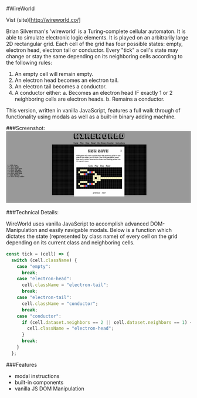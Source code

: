 #WireWorld

Vist (site)[http://wireworld.co/]

Brian Silverman's 'wireworld' is a Turing-complete cellular automaton. It is able to simulate electronic logic elements.  It is played on an arbitrarily large 2D rectangular grid. Each cell of the grid has four possible states: empty, electron head, electron tail or conductor. Every "tick" a cell's state may change or stay the same depending on its neighboring cells according to the following rules:

1. An empty cell will remain empty.
2. An electron head becomes an electron tail.
3. An electron tail becomes a conductor.
4. A conductor either:
  a. Becomes an electron head IF exactly 1 or 2 neighboring cells are electron heads.
  b. Remains a conductor.

This version, written in vanilla JavaScript, features a full walk through of functionality using modals as well as a built-in binary adding machine.

###Screenshot:
![xor]

###Technical Details:

WireWorld uses vanilla JavaScript to accomplish advanced DOM-Manipulation and easily navigable modals. Below is a function which dictates the state (represented by class name) of every cell on the grid depending on its current class and neighboring cells.

```javascript
const tick = (cell) => {
  switch (cell.className) {
    case "empty":
      break;
    case "electron-head":
      cell.className = "electron-tail";
      break;
    case "electron-tail":
      cell.className = "conductor";
      break;
    case "conductor":
      if (cell.dataset.neighbors == 2 || cell.dataset.neighbors == 1) {
        cell.className = "electron-head";
      }
      break;
    }
  };
```

###Features
* modal instructions
* built-in components
* vanilla JS DOM Manipulation

[xor]: ./images/xorscreenshot.png
